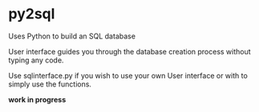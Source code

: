 py2sql
======

Uses Python to build an SQL database

User interface guides you through the database creation process without
typing any code.

Use sqlinterface.py if you wish to use your own User interface or with to
simply use the functions.

**work in progress**
